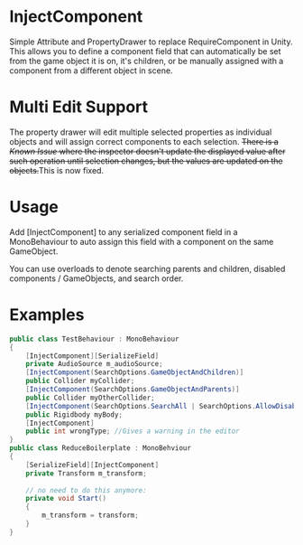 # InjectComponent
Simple Attribute and PropertyDrawer to replace RequireComponent in Unity.
This allows you to define a component field that can automatically be set from the game object it is on, it's children, or be manually assigned with a component from a different object in scene.

# Multi Edit Support
The property drawer will edit multiple selected properties as individual objects and will assign correct components to each selection.
~~There is a *Known Issue* where the inspector doesn't update the displayed value after such operation until selection changes, but the values are updated on the objects.~~This is now fixed.

# Usage
Add [InjectComponent] to any serialized component field in a MonoBehaviour to auto assign this field with a component on the same GameObject.

You can use overloads to denote searching parents and children, disabled components / GameObjects, and search order.

# Examples 
```csharp
public class TestBehaviour : MonoBehaviour
{
	[InjectComponent][SerializeField]
	private AudioSource m_audioSource;
	[InjectComponent(SearchOptions.GameObjectAndChildren)] 
	public Collider myCollider;
	[InjectComponent(SearchOptions.GameObjectAndParents)] 
	public Collider myOtherCollider;
	[InjectComponent(SearchOptions.SearchAll | SearchOptions.AllowDisabled, SearchOrder.ParentsFirst)]
	public Rigidbody myBody;
	[InjectComponent]
	public int wrongType; //Gives a warning in the editor
}
public class ReduceBoilerplate : MonoBehviour
{
	[SerializeField][InjectComponent]
	private Transform m_transform;
	
	// no need to do this anymore:
	private void Start()
	{
		m_transform = transform;
	}
}
```

